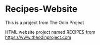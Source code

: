 # Recipes-Website

This is a project from The Odin Project

HTML website project named RECIPES from https://www.theodinproject.com